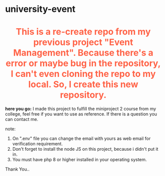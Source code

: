 # university-event
<h1 align="center" style="color: tomato">
    This is a re-create repo from my previous project "Event Management". Because there's a error or maybe bug in the repository, I can't even cloning the repo to my local. So, I create this new repository.
</h1>



**here you go:**
I made this project to fulfill the miniproject 2 course from my college, feel free if you want to use as reference. If there is a question you can contact me.

note:
1. On ".env" file you can change the email with yours as web email for verification requirement.
2. Don't forget to install the node JS on this project, because i didn't put it in.
3. You must have php 8 or higher installed in your operating system.

Thank You..
